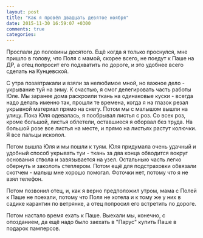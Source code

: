```yaml
---
layout: post
title: "Как я провёл двадцать девятое ноября"
date: 2015-11-30 16:59:07 +0300
comments: true
categories: 
---
```

Проспали до половины десятого. Ещё когда я только проснулся, мне пришло в голову, что Поля с мамой, скорее всего, не поедут к Паше на ДР, а отец попросит его подхватить по дороге, и это удобнее всего сделать на Кунцевской.

С утра позавтракали  и взяли за нелюбимое мной, но важное дело - укрывание туй на зиму. К счастью, я смог делегировать часть работы Юле. Мы заранее дома раскроили ткань на одинаковые куски - всегда надо делать именно так, прошли те времена, когда я на глазок резал укрывной материал прямо на снегу. Потом мы с малышом вышли на улицу. Пока Юля одевалась, я пообрывал листья с роз. Со всех роз, кроме большой, листья облетели, оставшиеся я оборвал без труда. На большой розе все листья на месте, и прямо на листьях растут колючки. Я все пальцы исколол.

Потом вышла Юля и мы пошли к туям. Юля придумала очень удачный и удобный способ укрывать туи - ткань за два конца обводится вокруг основания ствола и завязывается на узел. Остальныю часть легко обернуть и заколоть степлером. Потом ещё для подстраховки обвязали скотчем - малыш мне хорошо помогал. Фоточки нет, потому что я не взял телефон.

Потом позвонил отец, и, как я верно предположил утром, мама с Полей к Паше не поехали, потому что Поля не хотела и к тому же у них в садике карантин по ветрянке, а отец попросил его встретить по дороге. 

Потом настало время ехать к Паше. Выехали мы, конечно, с опозданием, да ещё надо было заехать в "Парус" купить Паше в подарок памперсов.